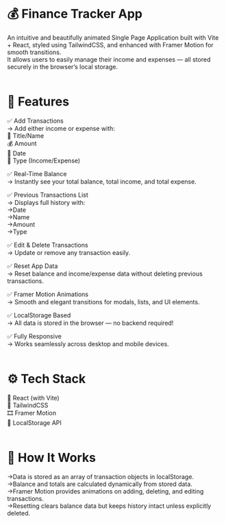 # 💰 Finance Tracker App <br>
An intuitive and beautifully animated Single Page Application built with Vite + React, styled using TailwindCSS, and enhanced with Framer Motion for smooth transitions. <br> It allows users to easily manage their income and expenses — all stored securely in the browser’s local storage.<br><br>
# 🚀 Features<br>
✅ Add Transactions<br>
→ Add either income or expense with:<br>
📝 Title/Name<br>
💰 Amount<br>
📅 Date<br>
🔄 Type (Income/Expense)<br>

✅ Real-Time Balance<br>
→ Instantly see your total balance, total income, and total expense.<br>

✅ Previous Transactions List<br>
→ Displays full history with:<br>
→Date<br>
→Name<br>
→Amount<br>
→Type<br>

✅ Edit & Delete Transactions<br>
→ Update or remove any transaction easily.<br>

✅ Reset App Data<br>
→ Reset balance and income/expense data without deleting previous transactions.<br>

✅ Framer Motion Animations<br>
→ Smooth and elegant transitions for modals, lists, and UI elements.<br>

✅ LocalStorage Based<br>
→ All data is stored in the browser — no backend required!<br>

✅ Fully Responsive<br>
→ Works seamlessly across desktop and mobile devices.<br><br>

# ⚙️ Tech Stack<br>
🧩 React (with Vite)<br>
🎨 TailwindCSS<br>
🎞️ Framer Motion<br>
💾 LocalStorage API<br><br>


# 🧠 How It Works<br>
→Data is stored as an array of transaction objects in localStorage.<br>
→Balance and totals are calculated dynamically from stored data.<br>
→Framer Motion provides animations on adding, deleting, and editing transactions.<br>
→Resetting clears balance data but keeps history intact unless explicitly deleted.<br>


